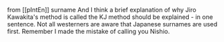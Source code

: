 
from [[pIntEn]]
surname
And I think a brief explanation of why Jiro Kawakita's method is called the KJ method should be explained - in one sentence. Not all westerners are aware that Japanese surnames are used first. Remember I made the mistake of calling you Nishio.


